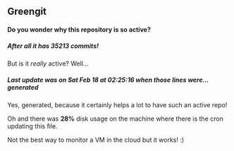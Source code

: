## Greengit

#### Do you wonder why this repository is so active?

##### After all it has 35213 commits!

But is it *really* active? Well...

##### Last update was on Sat Feb 18 at 02:25:16 when those lines were... generated

Yes, generated, because it certainly helps a lot to have such an active repo!

Oh and there was **28%** disk usage on the machine
where there is the cron updating this file.

Not the best way to monitor a VM in the cloud but it works! :)
